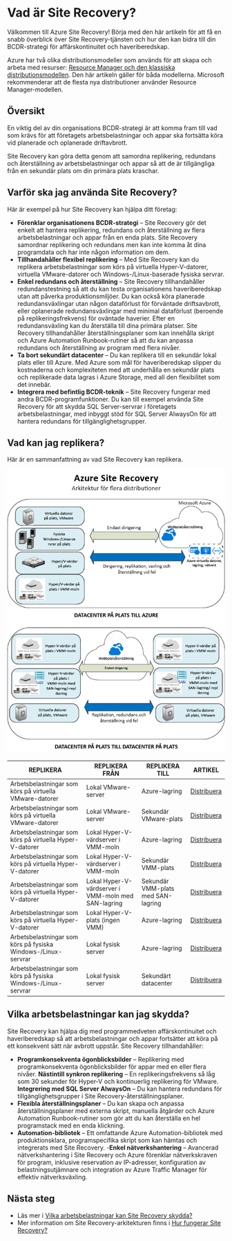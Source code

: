 <properties
    pageTitle="Vad är Site Recovery? | Microsoft Azure" 
    description="Innehåller en översikt över Azure Site Recovery-tjänsten och förklarar hur tjänsten kan distribueras." 
    services="site-recovery" 
    documentationCenter="" 
    authors="rayne-wiselman" 
    manager="jwhit" 
    editor=""/>

<tags 
    ms.service="site-recovery" 
    ms.devlang="na"
    ms.topic="get-started-article"
    ms.tgt_pltfrm="na"
    ms.workload="storage-backup-recovery" 
    ms.date="02/22/2016" 
    ms.author="raynew"/>

#  Vad är Site Recovery?

Välkommen till Azure Site Recovery! Börja med den här artikeln för att få en snabb överblick över Site Recovery-tjänsten och hur den kan bidra till din BCDR-strategi för affärskontinuitet och haveriberedskap.

Azure har två olika distributionsmodeller som används för att skapa och arbeta med resurser: [Resource Manager och den klassiska distributionsmodellen](../resource-manager-deployment-model.md). Den här artikeln gäller för båda modellerna. Microsoft rekommenderar att de flesta nya distributioner använder Resource Manager-modellen.

## Översikt

En viktig del av din organisations BCDR-strategi är att komma fram till vad som krävs för att företagets arbetsbelastningar och appar ska fortsätta köra vid planerade och oplanerade driftavbrott.

Site Recovery kan göra detta genom att samordna replikering, redundans och återställning av arbetsbelastningar och appar så att de är tillgängliga från en sekundär plats om din primära plats kraschar. 

## Varför ska jag använda Site Recovery? 

Här är exempel på hur Site Recovery kan hjälpa ditt företag:

- **Förenklar organisationens BCDR-strategi** – Site Recovery gör det enkelt att hantera replikering, redundans och återställning av flera arbetsbelastningar och appar från en enda plats. Site Recovery samordnar replikering och redundans men kan inte komma åt dina programdata och har inte någon information om dem.
- **Tillhandahåller flexibel replikering** – Med Site Recovery kan du replikera arbetsbelastningar som körs på virtuella Hyper-V-datorer, virtuella VMware-datorer och Windows-/Linux-baserade fysiska servrar. 
- **Enkel redundans och återställning** – Site Recovery tillhandahåller redundanstestning så att du kan testa organisationens haveriberedskap utan att påverka produktionsmiljöer. Du kan också köra planerade redundansväxlingar utan någon dataförlust för förväntade driftsavbrott, eller oplanerade redundansväxlingar med minimal dataförlust (beroende på replikeringsfrekvens) för oväntade haverier. Efter en redundansväxling kan du återställa till dina primära platser. Site Recovery tillhandahåller återställningsplaner som kan innehålla skript och Azure Automation Runbook-rutiner så att du kan anpassa redundans och återställning av program med flera nivåer. 
- **Ta bort sekundärt datacenter** – Du kan replikera till en sekundär lokal plats eller till Azure. Med Azure som mål för haveriberedskap slipper du kostnaderna och komplexiteten med att underhålla en sekundär plats och replikerade data lagras i Azure Storage, med all den flexibilitet som det innebär.
- **Integrera med befintlig BCDR-teknik** – Site Recovery fungerar med andra BCDR-programfunktioner. Du kan till exempel använda Site Recovery för att skydda SQL Server-servrar i företagets arbetsbelastningar, med inbyggt stöd för SQL Server AlwaysOn för att hantera redundans för tillgänglighetsgrupper. 

## Vad kan jag replikera?

Här är en sammanfattning av vad Site Recovery kan replikera.

![Lokal till lokal](./media/site-recovery-overview/asr-overview-graphic.png)

**REPLIKERA** | **REPLIKERA FRÅN** | **REPLIKERA TILL** | **ARTIKEL**
---|---|---|---
Arbetsbelastningar som körs på virtuella VMware-datorer | Lokal VMware-server | Azure-lagring | [Distribuera](site-recovery-vmware-to-azure-classic.md)
Arbetsbelastningar som körs på virtuella VMware-datorer | Lokal VMware-server | Sekundär VMware-plats | [Distribuera](site-recovery-vmware-to-vmware.md) 
Arbetsbelastningar som körs på virtuella Hyper-V-datorer | Lokal Hyper-V-värdserver i VMM-moln | Azure-lagring | [Distribuera](site-recovery-vmm-to-azure.md)
Arbetsbelastningar som körs på virtuella Hyper-V-datorer | Lokal Hyper-V-värdserver i VMM-moln | Sekundär VMM-plats | [Distribuera](site-recovery-vmm-to-vmm.md)
Arbetsbelastningar som körs på virtuella Hyper-V-datorer | Lokal Hyper-V-värdserver i VMM-moln med SAN-lagring| Sekundär VMM-plats med SAN-lagring | [Distribuera](site-recovery-vmm-san.md)
Arbetsbelastningar som körs på virtuella Hyper-V-datorer | Lokal Hyper-V-plats (ingen VMM) | Azure-lagring | [Distribuera](site-recovery-hyper-v-site-to-azure.md)
Arbetsbelastningar som körs på fysiska Windows-/Linux-servrar | Lokal fysisk server | Azure-lagring | [Distribuera](site-recovery-vmware-to-azure-classic.md)
Arbetsbelastningar som körs på fysiska Windows-/Linux-servrar | Lokal fysisk server | Sekundärt datacenter | [Distribuera](site-recovery-vmware-to-vmware.md) 


## Vilka arbetsbelastningar kan jag skydda?

Site Recovery kan hjälpa dig med programmedveten affärskontinuitet och haveriberedskap så att arbetsbelastningar och appar fortsätter att köra på ett konsekvent sätt när avbrott uppstår. Site Recovery tillhandahåller: 

- **Programkonsekventa ögonblicksbilder** – Replikering med programkonsekventa ögonblicksbilder för appar med en eller flera nivåer.
**Nästintill synkron replikering** – En replikeringsfrekvens så låg som 30 sekunder för Hyper-V och kontinuerlig replikering för VMware.
**Integrering med SQL Server AlwaysOn** – Du kan hantera redundans för tillgänglighetsgrupper i Site Recovery-återställningsplaner. 
- **Flexibla återställningsplaner** – Du kan skapa och anpassa återställningsplaner med externa skript, manuella åtgärder och Azure Automation Runbook-rutiner som gör att du kan återställa en hel programstack med en enda klickning.
- **Automation-bibliotek** – Ett omfattande Azure Automation-bibliotek med produktionsklara, programspecifika skript som kan hämtas och integrerats med Site Recovery. 
-**Enkel nätverkshantering** – Avancerad nätverkshantering i Site Recovery och Azure förenklar nätverkskraven för program, inklusive reservation av IP-adresser, konfiguration av belastningsutjämnare och integration av Azure Traffic Manager för effektiv nätverksväxling.


## Nästa steg

- Läs mer i [Vilka arbetsbelastningar kan Site Recovery skydda?](site-recovery-workload.md)
- Mer information om Site Recovery-arkitekturen finns i [Hur fungerar Site Recovery?](site-recovery-components.md)
 



<!--HONumber=Jun16_HO2-->


